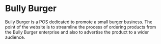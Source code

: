 # Bully Burger
Bully Burger is a POS dedicated to promote a small burger business. The point of the website is to streamline the process of ordering products from the Bully Burger enterprise and also to advertise the product to a wider audience.
